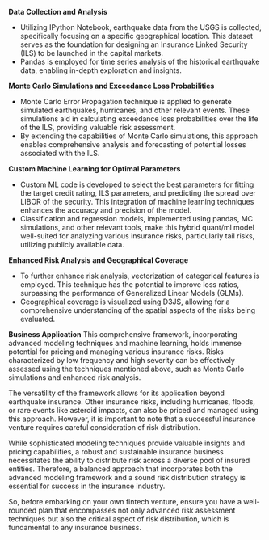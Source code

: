 **Data Collection and Analysis**
- Utilizing IPython Notebook, earthquake data from the USGS is collected, specifically focusing on a specific geographical location. This dataset serves as the foundation for designing an Insurance Linked Security (ILS) to be launched in the capital markets.
- Pandas is employed for time series analysis of the historical earthquake data, enabling in-depth exploration and insights.

**Monte Carlo Simulations and Exceedance Loss Probabilities**
- Monte Carlo Error Propagation technique is applied to generate simulated earthquakes, hurricanes, and other relevant events. These simulations aid in calculating exceedance loss probabilities over the life of the ILS, providing valuable risk assessment.
- By extending the capabilities of Monte Carlo simulations, this approach enables comprehensive analysis and forecasting of potential losses associated with the ILS.

**Custom Machine Learning for Optimal Parameters**
- Custom ML code is developed to select the best parameters for fitting the target credit rating, ILS parameters, and predicting the spread over LIBOR of the security. This integration of machine learning techniques enhances the accuracy and precision of the model.
- Classification and regression models, implemented using pandas, MC simulations, and other relevant tools, make this hybrid quant/ml model well-suited for analyzing various insurance risks, particularly tail risks, utilizing publicly available data.

**Enhanced Risk Analysis and Geographical Coverage**
- To further enhance risk analysis, vectorization of categorical features is employed. This technique has the potential to improve loss ratios, surpassing the performance of Generalized Linear Models (GLMs).
- Geographical coverage is visualized using D3JS, allowing for a comprehensive understanding of the spatial aspects of the risks being evaluated.

**Business Application**
This comprehensive framework, incorporating advanced modeling techniques and machine learning, holds immense potential for pricing and managing various insurance risks. Risks characterized by low frequency and high severity can be effectively assessed using the techniques mentioned above, such as Monte Carlo simulations and enhanced risk analysis.

The versatility of the framework allows for its application beyond earthquake insurance. Other insurance risks, including hurricanes, floods, or rare events like asteroid impacts, can also be priced and managed using this approach. However, it is important to note that a successful insurance venture requires careful consideration of risk distribution.

While sophisticated modeling techniques provide valuable insights and pricing capabilities, a robust and sustainable insurance business necessitates the ability to distribute risk across a diverse pool of insured entities. Therefore, a balanced approach that incorporates both the advanced modeling framework and a sound risk distribution strategy is essential for success in the insurance industry.

So, before embarking on your own fintech venture, ensure you have a well-rounded plan that encompasses not only advanced risk assessment techniques but also the critical aspect of risk distribution, which is fundamental to any insurance business.
